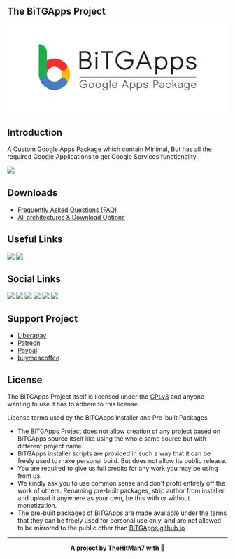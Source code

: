 ## The BiTGApps Project

![](banner.png)

## Introduction

A Custom Google Apps Package which contain Minimal, But has all the required Google Applications to get Google Services functionality.

<a href="https://BiTGApps.github.io/docs/Features.html"><img src="https://img.shields.io/badge/-Features%20Offered%20by%20BiTGApps%20Project-9EB23B?style=for-the-badge" /></a>

## Downloads

* [Frequently Asked Questions (FAQ)](https://BiTGApps.github.io/docs/FAQ.html)
* [All architectures & Download Options](https://BiTGApps.github.io)

## Useful Links

<a href="https://BiTGApps.github.io/install.html"><img src="https://img.shields.io/badge/-Instructions-EF5B0C?style=for-the-badge&logo=github" /></a>
<a href="https://t.me/bitgapps_official"><img src="https://img.shields.io/badge/-Support%20Chat-1363DF?style=for-the-badge&logo=telegram" /></a>

## Social Links

<a href="https://forum.xda-developers.com/t/custom-gapps-bitgapps-for-android.4012165"><img src="https://www.svgrepo.com/show/331651/xda-developers.svg" width="45px" /></a>
<a href="https://t.me/bitgapps_downloads_official"><img src="https://www.vectorlogo.zone/logos/telegram/telegram-icon.svg" width="45px" /></a>
<a href="https://discord.gg/2p4QEmAtaE"><img src="https://www.vectorlogo.zone/logos/discordapp/discordapp-icon.svg" width="45px" /></a>
<a href="https://www.reddit.com/r/BiTGApps"><img src="https://www.vectorlogo.zone/logos/reddit/reddit-icon.svg" width="45px" /></a>
<a href="https://matrix.to/#/#bitgapps:matrix.org"><img src="https://www.vectorlogo.zone/logos/matrix/matrix-icon.svg" width="45px" /></a>
<a href="https://bio.link/TheHitMan7"><img src="https://cdn.jsdelivr.net/gh/BiTGApps/BiTGApps.github.io@master/images/biolink.png" width="45px" /></a>

## Support Project

* [Liberapay](https://liberapay.com/TheHitMan7)
* [Patreon](https://patreon.com/TheHitMan7)
* [Paypal](https://www.paypal.me/kartikverma443)
* [buymeacoffee](https://www.buymeacoffee.com/TheHitMan7)

## License

The BiTGApps Project itself is licensed under the [GPLv3](https://www.gnu.org/licenses/gpl-3.0.txt) and anyone wanting to use it has to adhere to this license.

License terms used by the BiTGApps installer and Pre-built Packages

   * The BiTGApps Project does not allow creation of any project based on BiTGApps source itself like using the whole same source but with different project name.
   * BiTGApps installer scripts are provided in such a way that it can be freely used to make personal build. But does not allow its public release.
   * You are required to give us full credits for any work you may be using from us.
   * We kindly ask you to use common sense and don't profit entirely off the work of others. Renaming pre-built packages, strip author from installer and upload it anywhere as your own, be this with or without monetization.
   * The pre-built packages of BiTGApps are made available under the terms that they can be freely used for personal use only, and are not allowed to be mirrored to the public other than [BiTGApps.github.io](https://BiTGApps.github.io)

***

<div align="center">
  <b>A project by <a href="https://thehitman7.github.io">TheHitMan7</a> with <span>&#128150;</span></b>
</div>
